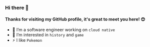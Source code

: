 ### Hi there 👋

#### Thanks for visiting my GitHub profile, it's great to meet you here! 😊

<!--
**charles-woshicai/charles-woshicai** is a ✨ _special_ ✨ repository because its `README.md` (this file) appears on your GitHub profile.

Here are some ideas to get you started:

- 🔭 I’m currently working on ...
- 🌱 I’m currently learning ...
- 👯 I’m looking to collaborate on ...
- 🤔 I’m looking for help with ...
- 💬 Ask me about ...
- 📫 How to reach me: ...
- 😄 Pronouns: ...
- ⚡ Fun fact: ...
-->

- 🔭 I’m a software engineer working on `cloud native`
- 🌱 I’m interested in `history` and `game`
- ⚡ I like `Pokemon`
